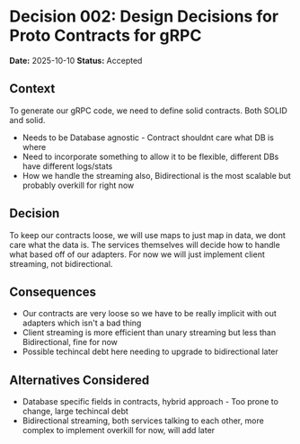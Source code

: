 # Decision 002: Design Decisions for Proto Contracts for gRPC

**Date:** 2025-10-10
**Status:** Accepted

## Context
To generate our gRPC code, we need to define solid contracts. Both SOLID and solid.
- Needs to be Database agnostic - Contract shouldnt care what DB is where
- Need to incorporate something to allow it to be flexible, different DBs have different logs/stats
- How we handle the streaming also, Bidirectional is the most scalable but probably overkill for right now

## Decision
To keep our contracts loose, we will use maps to just map in data, we dont care what the data is. The services themselves will decide how to handle what based off of our adapters. For now we will just implement client streaming, not bidirectional.

## Consequences
- Our contracts are very loose so we have to be really implicit with out adapters which isn't a bad thing
- Client streaming is more efficient than unary streaming but less than Bidirectional, fine for now
- Possible techincal debt here needing to upgrade to bidirectional later

## Alternatives Considered
- Database specific fields in contracts, hybrid approach - Too prone to change, large techincal debt
- Bidirectional streaming, both services talking to each other, more complex to implement overkill for now, will add later
